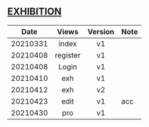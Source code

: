 ## [EXHIBITION](http://suiio.nutc.edu.tw)

|    Date  |   Views   | Version | Note |
| -------- |:---------:|:-------:| ---- |
| 20210331 |   index   |    v1   |  |
| 20210408 |  register |    v1   |  |
| 20210408 |   Login   |    v1   |  |
| 20210410 |    exh    |    v1   |  |
| 20210412 |    exh    |    v2   |  |
| 20210423 |    edit   |    v1   |  acc |
| 20210430 |    pro    |    v1   |  |
